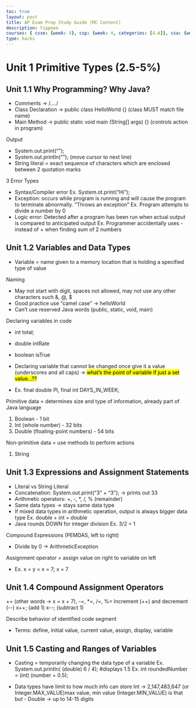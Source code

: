```yaml
---
toc: true
layout: post
title: AP Exam Prep Study Guide (MC Content)
description: Yippeee
courses: { csse: {week: 4}, csp: {week: 4, categories: [4.A]}, csa: {week: 25}}
type: hacks
---
```


<h1>Unit 1 Primitive Types (2.5-5%)</h1>

<h2>Unit 1.1 Why Programming? Why Java?</h2>

- Comments → /*....*/
- Class Declaration → public class HelloWorld {} (class MUST match file name) 
- Main Method → public static void main (String[] args) {} (controls action in program)

Output
- System.out.print(“”);
- System.out.println(“”); (move cursor to next line) 
- String literal = exact sequence of characters which are enclosed between 2 quotation marks 

3 Error Types 
- Syntax/Compiler error Ex. System.ot.print(“Hi”); 
- Exception: occurs while program is running and will cause the program to terminate abnormally. “Throws an exception” Ex. Program attempts to divide a number by 0 
- Logic error: Detected after a program has been run when actual output is compared to anticipated output Ex. Programmer accidentally uses - instead of + when finding sum of 2 numbers

<h2>Unit 1.2 Variables and Data Types </h2>

- Variable = name given to a memory location that is holding a specified type of value 

Naming 
- May not start with digit, spaces not allowed, may not use any other characters such &, @, $
- Good practice use “camel case” → helloWorld
- Can’t use reserved Java words (public, static, void, main)

Declaring variables in code 
- int total; 
- double intRate
- boolean isTrue

- Declaring variable that cannot be changed once give it a value (underscores and all caps) → <mark>what’s the point of variable if just a set value…??</mark>
- Ex. final double PI, final int DAYS_IN_WEEK; 

Primitive data = determines size and type of information, already part of Java language
1. Boolean - 1 bit 
2. Int (whole number) - 32 bits
3. Double (floating-point numbers) - 54 bits

Non-primitive data = use methods to perform actions 
1. String 

<h2>Unit 1.3 Expressions and Assignment Statements </h2>

- Literal vs String Literal 
- Concatenation: System.out.print(“3” + “3”); → prints out 33
- Arithmetic operators: +, -, *, /, % (remainder) 
- Same data types → stays same data type 
- If mixed data types in arithmetic operation, output is always bigger data type Ex. double + int = double 
- Java rounds DOWN for integer division Ex. 3/2 = 1 

Compound Expressions (PEMDAS, left to right) 
- Divide by 0 → ArithmeticException 

Assignment operator = assign value on right to variable on left 
- Ex. x = y = x = 7;  x = 7 

<h2>Unit 1.4 Compound Assignment Operators </h2>

+= (other words → x = x + 7), -=, *=, /=, %=
Increment (++) and decrement (--) 
x++; (add 1) x--; (subtract 1)

Describe behavior of identified code segment 
- Terms: define, initial value, current value, assign, display, variable

<h2>Unit 1.5 Casting and Ranges of Variables </h2>

- Casting = temporarily changing the data type of a variable 
Ex. System.out.println( (double) 6 / 4); #displays 1.5 
Ex. int roundedNumber = (int) (number + 0.5); 

- Data types have limit to how much info can store 
Int → 2,147,483,647 (or Integer.MAX_VALUE)max value, min value (Integer.MIN_VALUE) is that but - 
Double → up to 14-15 digits 





